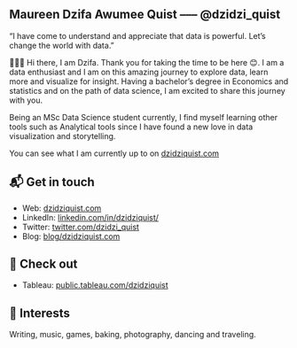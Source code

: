 
## Maureen Dzifa Awumee Quist ––– @dzidzi_quist
“I have come to understand and appreciate that data is powerful. Let’s change the world with data.”

👩🏽‍💻 Hi there, I am Dzifa. Thank you for taking the time to be here 😊. I am a data enthusiast and I am on this amazing journey to explore data, learn more and visualize for insight. Having a bachelor’s degree in Economics and statistics and on the path of data science, I am excited to share this journey with you. 

Being an MSc Data Science student currently, I find myself learning other tools such as Analytical tools since I have found a new love in data visualization and storytelling.


You can see what I am currently up to on [dzidziquist.com](https://dzidziquist.com/)

## 📬 Get in touch

- Web: [dzidziquist.com](https://dzidziquist.com/)
- LinkedIn: [linkedin.com/in/dzidziquist/](https://www.linkedin.com/in/maureen-dzifa-awumee-quist-b1498aba/)
- Twitter: [twitter.com/dzidzi_quist](https://twitter.com/dzidzi_quist)
- Blog: [blog/dzidziquist.com](https://dzidziquist.com/blog)


## 🔎 Check out 

- Tableau: [public.tableau.com/dzidziquist](https://public.tableau.com/profile/maureen.dzifa.awumee.quist#!/)

## 🤎 Interests

Writing, music, games, baking, photography, dancing and traveling.
<!--




Here are some ideas to get you started:

- 🔭 I’m currently working on ...
- 🌱 I’m currently learning ...
- 👯 I’m looking to collaborate on ...
- 🤔 I’m looking for help with ...
- 💬 Ask me about ...
- 📫 How to reach me: ...
- 😄 Pronouns: ...
- ⚡ Fun fact: ...
-->
